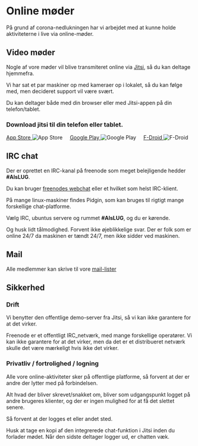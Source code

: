# Online møder
På grund af corona-nedlukningen har vi arbejdet med at kunne holde aktiviteterne i live via online-møder.





## Video møder
Nogle af vore møder vil blive transmiteret online via [Jitsi](https://meet.jit.si/AlsLUG), så du kan deltage hjemmefra.

Vi har sat et par maskiner op med kameraer op i lokalet, så du kan følge med, men decideret support vil være svært.

Du kan deltager både med din browser eller med Jitsi-appen på din telefon/tablet.





### Download jitsi til din telefon eller tablet.

[App Store   ](https://apps.apple.com/us/app/jitsi-meet/id1165103905)         ![App Store  ](https://www.alslug.dk/img/jitsi-download/apple.png)
&nbsp; &nbsp;
[Google Play ](https://play.google.com/store/apps/details?id=org.jitsi.meet)  ![Google Play](https://www.alslug.dk/img/jitsi-download/google.png)
&nbsp; &nbsp;
[F-Droid ](https://f-droid.org/en/packages/org.jitsi.meet/)                   ![F-Droid    ](https://www.alslug.dk/img/jitsi-download/fdroid.png)





## IRC chat
Der er oprettet en IRC-kanal på freenode som meget belejligende hedder **#AlsLUG**.

Du kan bruger [freenodes webchat](https://webchat.freenode.org#AlsLUG) eller et hvilket som helst IRC-klient.

På mange linux-maskiner findes Pidgin, som kan bruges til rigtigt mange forskellige chat-platforme.

Vælg IRC, ubuntus servere og rummet **#AlsLUG**, og du er kørende.

Og husk lidt tålmodighed. Forvent ikke øjeblikkelige svar.
Der er folk som er online 24/7 da maskinen er tændt 24/7, men ikke sidder ved maskinen.





## Mail
Alle medlemmer kan skrive til vore [mail-lister](https://www.alslug.dk/medlemskab/indmeldelse.html)




## Sikkerhed
### Drift
Vi benytter den offentlige demo-server fra Jitsi, så vi kan ikke garantere for at det virker.

Freenode er et offentligt IRC_netværk, med mange forskellige operatører.
Vi kan ikke garantere for at det virker, men da det er et distribueret netværk skulle det være mærkeligt hvis ikke det virker.

### Privatliv / fortrolighed / logning
Alle vore online-aktiviteter sker på offentlige platforme, så forvent at der er andre der lytter med på forbindelsen.

Alt hvad der bliver skrevet/snakket om, bliver som udgangspunkt logget på andre brugeres klienter, og der er ingen mulighed for at få det slettet senere.

Så forvent at der logges et eller andet sted.

Husk at tage en kopi af den integrerede chat-funktion i Jitsi inden du forlader mødet. Når den sidste deltager logger ud, er chatten væk.
